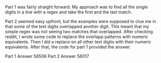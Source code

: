 Part 1 was fairly straight forward. My approach was to find all the single digits in a line with a regex and take the first and the last match.

Part 2 seemed easy upfront, but the examples were supposed to clue me in that some of the text digits overlapped another digit. This meant that my simple regex was not seeing two matches that overlapped. After checking reddit, I wrote some code to replace the overlapp patterns with numeric equivalents. Then I did a replace on all other text digits with their numeric equivalents. After that, the code for part 1 provided the answer.

Part 1 Answer 56506
Part 2 Answer 56017
